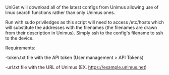 UniGet will download all of the latest configs from Unimus allowing use of linux search functions rather than only Unimus ones.

Run with sudo priviledges as this script will need to access /etc/hosts which will substitute the addresses with the filenames (the filenames are drawn from their description in Unimus). Simply ssh to the config's filename to ssh to the device.

Requirements:

-token.txt file with the API token (User management > API Tokens)

-url.txt file with the URL of Unimus (EX. https://example.unimus.net)

